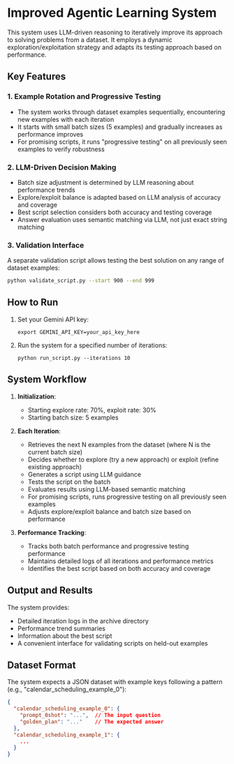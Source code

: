 # Improved Agentic Learning System

This system uses LLM-driven reasoning to iteratively improve its approach to solving problems from a dataset. It employs a dynamic exploration/exploitation strategy and adapts its testing approach based on performance.

## Key Features

### 1. Example Rotation and Progressive Testing

- The system works through dataset examples sequentially, encountering new examples with each iteration
- It starts with small batch sizes (5 examples) and gradually increases as performance improves
- For promising scripts, it runs "progressive testing" on all previously seen examples to verify robustness

### 2. LLM-Driven Decision Making

- Batch size adjustment is determined by LLM reasoning about performance trends
- Explore/exploit balance is adapted based on LLM analysis of accuracy and coverage
- Best script selection considers both accuracy and testing coverage
- Answer evaluation uses semantic matching via LLM, not just exact string matching

### 3. Validation Interface

A separate validation script allows testing the best solution on any range of dataset examples:

```bash
python validate_script.py --start 900 --end 999
```

## How to Run

1. Set your Gemini API key:
   ```
   export GEMINI_API_KEY=your_api_key_here
   ```

2. Run the system for a specified number of iterations:
   ```
   python run_script.py --iterations 10
   ```

## System Workflow

1. **Initialization**: 
   - Starting explore rate: 70%, exploit rate: 30%
   - Starting batch size: 5 examples

2. **Each Iteration**:
   - Retrieves the next N examples from the dataset (where N is the current batch size)
   - Decides whether to explore (try a new approach) or exploit (refine existing approach)
   - Generates a script using LLM guidance
   - Tests the script on the batch
   - Evaluates results using LLM-based semantic matching
   - For promising scripts, runs progressive testing on all previously seen examples
   - Adjusts explore/exploit balance and batch size based on performance

3. **Performance Tracking**:
   - Tracks both batch performance and progressive testing performance
   - Maintains detailed logs of all iterations and performance metrics
   - Identifies the best script based on both accuracy and coverage

## Output and Results

The system provides:
- Detailed iteration logs in the archive directory
- Performance trend summaries
- Information about the best script
- A convenient interface for validating scripts on held-out examples

## Dataset Format

The system expects a JSON dataset with example keys following a pattern (e.g., "calendar_scheduling_example_0"):

```json
{
  "calendar_scheduling_example_0": {
    "prompt_0shot": "...",  // The input question
    "golden_plan": "..."    // The expected answer
  },
  "calendar_scheduling_example_1": {
    ...
  }
}
```